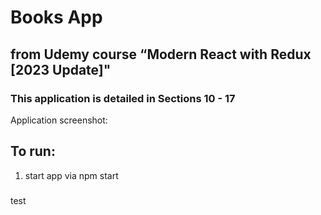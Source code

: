 # Books App
## from Udemy course “Modern React with Redux [2023 Update]"
### This application is detailed in Sections 10 - 17 



Application screenshot:



## To run:
1. start app via npm start


### 
test
